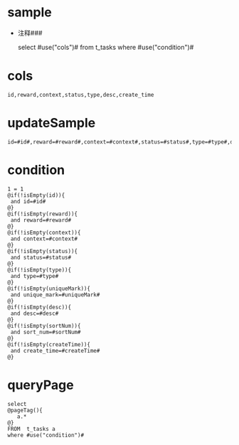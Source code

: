 sample
===
* 注释###

    select #use("cols")# from t_tasks  where  #use("condition")#

cols
===
	id,reward,context,status,type,desc,create_time

updateSample
===

	id=#id#,reward=#reward#,context=#context#,status=#status#,type=#type#,desc=#desc#,create_time=#createTime#

condition
===

    1 = 1
    @if(!isEmpty(id)){
     and id=#id#
    @}
    @if(!isEmpty(reward)){
     and reward=#reward#
    @}
    @if(!isEmpty(context)){
     and context=#context#
    @}
    @if(!isEmpty(status)){
     and status=#status#
    @}
    @if(!isEmpty(type)){
     and type=#type#
    @}
    @if(!isEmpty(uniqueMark)){
     and unique_mark=#uniqueMark#
    @}
    @if(!isEmpty(desc)){
     and desc=#desc#
    @}
    @if(!isEmpty(sortNum)){
     and sort_num=#sortNum#
    @}
    @if(!isEmpty(createTime)){
     and create_time=#createTime#
    @}

queryPage
===
    select
    @pageTag(){
       a.*
    @} 
    FROM  t_tasks a
    where #use("condition")#